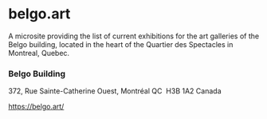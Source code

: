 # belgo.art

A microsite providing the list of current exhibitions for the art galleries of the Belgo building, located in the heart of the Quartier des Spectacles in Montreal, Quebec.

### Belgo Building

372, Rue Sainte-Catherine Ouest, Montréal QC  H3B 1A2 Canada

https://belgo.art/
